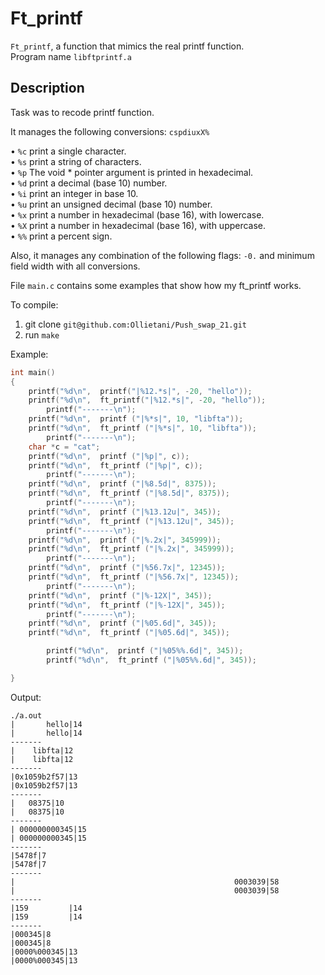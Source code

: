 # Ft_printf
`Ft_printf`, a function that mimics the real printf function.  
Program name
`libftprintf.a`

## Description
Task was to recode printf function.

It manages the following conversions: `cspdiuxX%`

• `%c` print a single character.  
• `%s` print a string of characters.  
• `%p` The void * pointer argument is printed in hexadecimal.  
• `%d` print a decimal (base 10) number.  
• `%i` print an integer in base 10.  
• `%u` print an unsigned decimal (base 10) number.  
• `%x` print a number in hexadecimal (base 16), with lowercase.  
• `%X` print a number in hexadecimal (base 16), with uppercase.  
• `%%` print a percent sign.  

Also, it manages any combination of the following flags: `-0.` and minimum field width with all conversions.

File `main.c` contains some examples that show how my ft_printf works.

To compile:
1. git clone `git@github.com:Ollietani/Push_swap_21.git`
2. run `make`

Example:

```c
int main()
{
	printf("%d\n",	printf("|%12.*s|", -20, "hello"));
	printf("%d\n",	ft_printf("|%12.*s|", -20, "hello"));
		printf("-------\n");
	printf("%d\n",	printf ("|%*s|", 10, "libfta"));
	printf("%d\n",	ft_printf ("|%*s|", 10, "libfta"));
		printf("-------\n");
	char *c = "cat";
	printf("%d\n",  printf ("|%p|", c));
	printf("%d\n",  ft_printf ("|%p|", c));
		printf("-------\n");
	printf("%d\n",  printf ("|%8.5d|", 8375));
	printf("%d\n",  ft_printf ("|%8.5d|", 8375));
		printf("-------\n");
   	printf("%d\n",  printf ("|%13.12u|", 345));
	printf("%d\n",  ft_printf ("|%13.12u|", 345));
		printf("-------\n");
	printf("%d\n",  printf ("|%.2x|", 345999));
	printf("%d\n",  ft_printf ("|%.2x|", 345999));
	   	printf("-------\n");
	printf("%d\n",  printf ("|%56.7x|", 12345));
	printf("%d\n",  ft_printf ("|%56.7x|", 12345));	   
		printf("-------\n");
	printf("%d\n",  printf ("|%-12X|", 345));
	printf("%d\n",  ft_printf ("|%-12X|", 345));
		printf("-------\n");
	printf("%d\n",  printf ("|%05.6d|", 345));
	printf("%d\n",  ft_printf ("|%05.6d|", 345));

		printf("%d\n",  printf ("|%05%%.6d|", 345));
		printf("%d\n",  ft_printf ("|%05%%.6d|", 345));

}
```
Output:
```
./a.out 
|       hello|14
|       hello|14
-------
|    libfta|12
|    libfta|12
-------
|0x1059b2f57|13
|0x1059b2f57|13
-------
|   08375|10
|   08375|10
-------
| 000000000345|15
| 000000000345|15
-------
|5478f|7
|5478f|7
-------
|                                                 0003039|58
|                                                 0003039|58
-------
|159         |14
|159         |14
-------
|000345|8
|000345|8
|0000%000345|13
|0000%000345|13
```
